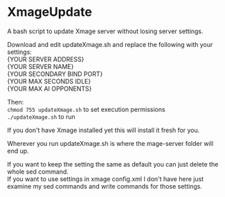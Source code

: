 # XmageUpdate
A bash script to update Xmage server without losing server settings.

Download and edit updateXmage.sh and replace the following with your settings:  
{YOUR SERVER ADDRESS}  
{YOUR SERVER NAME}  
{YOUR SECONDARY BIND PORT}  
{YOUR MAX SECONDS IDLE}  
{YOUR MAX AI OPPONENTS}  

Then:  
`chmod 755 updateXmage.sh` to set execution permissions  
`./updateXmage.sh` to run  

If you don't have Xmage installed yet this will install it fresh for you.

Wherever you run updateXmage.sh is where the mage-server folder will end up.  

If you want to keep the setting the same as default you can just delete the whole sed command.  
If you want to use settings in xmage config.xml I don't have here just examine my sed commands and write commands for those settings.  
